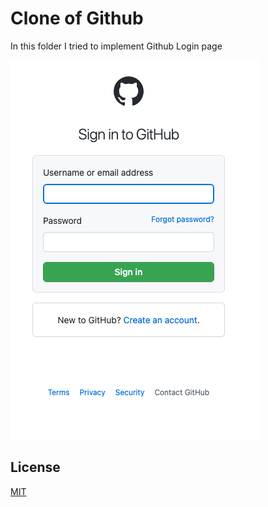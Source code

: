 # Clone of Github

In this folder I tried to implement Github Login page

![Alt text](./img.png?raw=true "Title")

## License
[MIT](https://choosealicense.com/licenses/mit/)